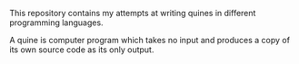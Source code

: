 This repository contains my attempts at writing quines in different programming languages.

A quine is computer program which takes no input and produces a copy of its own source code as its only output.
